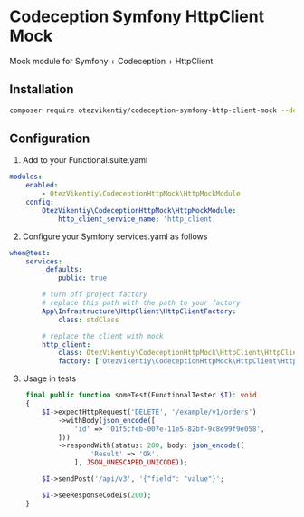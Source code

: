 # Codeception Symfony HttpClient Mock
Mock module for Symfony + Codeception + HttpClient

## Installation

```bash
composer require otezvikentiy/codeception-symfony-http-client-mock --dev
```

## Configuration

1) Add to your Functional.suite.yaml

```yaml
modules:
    enabled:
        - OtezVikentiy\CodeceptionHttpMock\HttpMockModule
    config:
        OtezVikentiy\CodeceptionHttpMock\HttpMockModule:
            http_client_service_name: 'http_client'
```

2) Configure your Symfony services.yaml as follows

```yaml
when@test:
    services:
        _defaults:
            public: true

        # turn off project factory
        # replace this path with the path to your factory
        App\Infrastructure\HttpClient\HttpClientFactory:
            class: stdClass

        # replace the client with mock
        http_client:
            class: OtezVikentiy\CodeceptionHttpMock\HttpClient\HttpClientMock
            factory: ['OtezVikentiy\CodeceptionHttpMock\HttpClient\HttpClientMock', 'getInstance']
```

3) Usage in tests

```php
    final public function someTest(FunctionalTester $I): void
    {
        $I->expectHttpRequest('DELETE', '/example/v1/orders')
            ->withBody(json_encode([
                'id' => '01f5cfeb-007e-11e5-82bf-9c8e99f9e058',
            ]))
            ->respondWith(status: 200, body: json_encode([
                    'Result' => 'Ok',
                ], JSON_UNESCAPED_UNICODE));

        $I->sendPost('/api/v3', '{"field": "value"}';

        $I->seeResponseCodeIs(200);
    }
```
